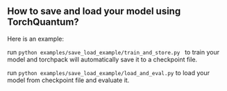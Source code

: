 ## How to save and load your model using TorchQuantum?

Here is an example:


run `python examples/save_load_example/train_and_store.py ` to train your model and torchpack will automatically save it to a checkpoint file.

run `python examples/save_load_example/load_and_eval.py` to load your model from checkpoint file and evaluate it.